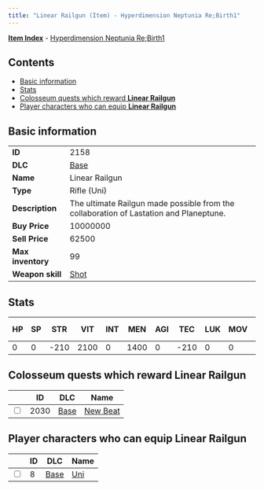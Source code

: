 ```yaml
---
title: "Linear Railgun (Item) - Hyperdimension Neptunia Re;Birth1"
---
```


[**Item Index**](/neptunia/rb1/item/index.html) - [Hyperdimension Neptunia Re;Birth1](/neptunia/rb1)

## Contents

- [Basic information](#basic-information)
- [Stats](#stats)
- [Colosseum quests which reward **Linear Railgun**](#colosseum-quests-which-reward-linear-railgun)
- [Player characters who can equip **Linear Railgun**](#player-characters-who-can-equip-linear-railgun)

## Basic information

|   |   |
| -- | -- |
| **ID** | 2158 |
| **DLC** | [Base](/neptunia/rb1/dlc/1-base.html) |
| **Name** | Linear Railgun |
| **Type** | Rifle (Uni) |
| **Description** | The ultimate Railgun made possible from the collaboration of Lastation and Planeptune. |
| **Buy Price** | 10000000 |
| **Sell Price** | 62500 |
| **Max inventory** | 99 |
| **Weapon skill** | [Shot](/neptunia/rb1/skill/1-1401-shot.html) |


## Stats

| HP | SP | STR | VIT | INT | MEN | AGI | TEC | LUK | MOV | Fire res. | Ice res. | Wind res. | Lightning res. |
| -- | -- | --- | --- | --- | --- | --- | --- | --- | --- | --------- | -------- | --------- | -------------- |
| 0 | 0 | -210 | 2100 | 0 | 1400 | 0 | -210 | 0 | 0 | 0 | 0 | 0 | 0 |


## Colosseum quests which reward **Linear Railgun**

|    | ID | DLC | Name |
| -- | -- | --- | ---- |
| <input type="checkbox" id="rb1-colosseum-1-2030" class="trackbox" /> | 2030 | [Base](/neptunia/rb1/dlc/1-base.html) | [New Beat](/neptunia/rb1/colosseum/1-2030-new-beat.html) |


## Player characters who can equip **Linear Railgun**

|    | ID | DLC | Name |
| -- | -- | --- | ---- |
| <input type="checkbox" id="rb1-player-1-8" class="trackbox" /> | 8 | [Base](/neptunia/rb1/dlc/1-base.html) | [Uni](/neptunia/rb1/player/1-8-uni.html) |
